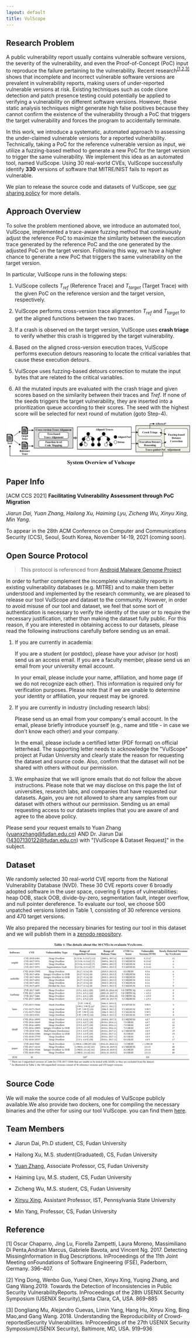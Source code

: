 ```yaml
---
layout: default
title: VulScope
---
```


## Research Problem

A public vulnerability report usually contains vulnerable software versions, the severity of the vulnerability, and even the Proof-of-Concept (PoC) input to  reproduce  the  failure  pertaining  to  the  vulnerability. Recent research<sup>[[1,2,3]](#reference)</sup> shows that incomplete and incorrect vulnerable software versions are prevalent in vulnerability reports, making users of under-reported vulnerable versions at risk. Existing techniques such as code clone detection and patch presence testing could potentially be applied to verifying a vulnerability on different software versions. However, these static analysis techniques might generate high false positives because they cannot confirm the existence of the vulnerability through a PoC that triggers the target vulnerability and forces the program to accidentally terminate. 

In this work, we introduce a systematic, automated approach to assessing the under-claimed vulnerable versions for a reported vulnerability. Technically, taking a PoC for the reference vulnerable version as input, we utilize a fuzzing-based method to generate a new PoC for the target version to trigger the same vulnerability. We implement this idea as an automated tool, named VulScope. Using 30 real-world CVEs, VulScope successfully identify **330**
versions of software that MITRE/NIST fails to report as vulnerable.

We plan to release the source code and datasets of VulScope, see [our sharing policy](#open-source-protocol) for more details.

## Approach Overview

To solve the problem mentioned above, we introduce an automated tool, VulScope, implemented a trace-aware fuzzing method that continuously adjust the reference PoC  to maximize the similarity between the execution trace generated by the reference PoC and the one generated by the adjusted PoC on the target version. Following this way,  we have a higher chance to generate a new PoC that triggers the same vulnerability on the target version.

In particular, VulScope runs in the following steps:

1. VulScope collects *T<sub>ref</sub>* (Reference Trace) and *T<sub>target</sub>* (Target Trace) with the given PoC on the reference version and the target version, respectively.

2. VulScope performs cross-version trace alignmenton *T<sub>ref</sub>* and *T<sub>target</sub>* to get the aligned functions between the two traces.

3. If a crash is observed on the target version, VulScope uses **crash triage** to verify whether this crash is triggered by the target vulnerability.

4. Based on the aligned cross-version execution traces, VulScope performs execution detours reasoning to locate the critical variables that cause these execution detours.

5. VulScope uses fuzzing-based detours correction to mutate the input bytes that are related to the critical variables.

6. All the mutated inputs are evaluated with the crash triage and given scores based on the similarity between their traces and *Tref*. If none of the seeds triggers the target vulnerability, they are inserted into a prioritization queue according to their scores. The seed with the highest score will be selected for next round of mutation (goto Step-4).

![image-20210615153253528](./img/image-20210615153253528.png)

## Paper Info

[ACM CCS 2021] **Facilitating Vulnerability Assessment through PoC Migration**

*Jiarun Dai, Yuan Zhang, Hailong Xu, Haiming Lyu, Zicheng Wu, Xinyu Xing, Min Yang.*

To appear in the 28th ACM Conference on Computer and Communications Security (CCS), Seoul, South Korea, November 14-19, 2021 (coming soon).



## Open Source Protocol

> This protocol is referenced from [Android Malware Genome Project](http://www.malgenomeproject.org/policy.html)

In order to further complement the incomplete vulnerability reports in existing vulnerability databases (e.g. MITRE) and to make them better understood and implemented by the research community, we are pleased to release our tool VulScope and dataset to the community. However, in order to avoid misuse of our tool and dataset, we feel that some sort of authentication is necessary to verify the identity of the user or to require the necessary justification, rather than making the dataset fully public. For this reason, if you are interested in obtaining access to our datasets, please read the following instructions carefully before sending us an email.

1. If you are currently in academia:

   If you are a student (or postdoc), please have your advisor (or host) send us an access email. If you are a faculty member, please send us an email from your university email account.

   In your email, please include your name, affiliation, and home page (if we do not recognize each other). This information is required only for verification purposes. Please note that if we are unable to determine your identity or affiliation, your request may be ignored.

2. If you are currently in industry (including research labs):

   Please send us an email from your company's email account. In the email, please briefly introduce yourself (e.g., name and title - in case we don't know each other) and your company.

   In the email, please include a certified letter (PDF format) on official letterhead. The supporting letter needs to acknowledge the "VulScope" project at Fudan University and clearly state the reason for requesting the dataset and source code. Also, confirm that the dataset will not be shared with others without our permission.

3. We emphasize that we will ignore emails that do not follow the above instructions. Please note that we may disclose on this page the list of universities, research labs, and companies that have requested our datasets. Again, you are not allowed to share any samples from our dataset with others without our permission. Sending us an email requesting access to our datasets implies that you are aware of and agree to the above policy.


Please send your request emails to Yuan Zhang (yuanxzhang@fudan.edu.cn) AND Dr. Jiarun Dai (14307130122@fudan.edu.cn) with "[VulScope & Dataset Request]" in the subject.




## Dataset

We randomly selected 30 real-world CVE reports from the National Vulnerability Database (NVD). These 30 CVE reports cover 6 broadly adopted software  in  the  user space,  covering  6  types  of  vulnerabilities: heap OOB, stack OOB, divide-by-zero, segmentation fault, integer overflow, and null pointer dereference. To evaluate our tool, we choose 500 unpatched versions listed in Table 1, consisting of 30 reference versions and 470 target versions.

We also prepared the necessary binaries for testing our tool in this dataset and we will publish them in a [zenodo repository](). 

<div align="center">
<img src="./img/image-20210611233459167.png" style="zoom:50%;" />
</div>


## Source Code

We will make the source code of all modules of VulScope publicly available.We also provide two dockers, one for compiling the necessary binaries and the other for using our tool VulScope. you can find them [here]().



## Team Members

- Jiarun Dai, Ph.D student, CS, Fudan University

- Hailong Xu, M.S. student(Graduated), CS, Fudan University

- [Yuan Zhang](https://yuanxzhang.github.io/), Associate Professor, CS, Fudan University

- Haiming Lyu, M.S. student, CS, Fudan University

- Zicheng Wu, M.S. student, CS, Fudan University

- [Xinyu Xing](http://xinyuxing.org/), Assistant Professor, IST, Pennsylvania State University

- Min Yang, Professor, CS, Fudan University



## Reference

[1] Oscar Chaparro, Jing Lu, Fiorella Zampetti, Laura Moreno, Massimiliano Di Penta,Andrian Marcus, Gabriele Bavota, and Vincent Ng. 2017.  Detecting MissingInformation in Bug Descriptions. InProceedings of the 11th Joint Meeting onFoundations of Software Engineering (FSE), Paderborn, Germany. 396–407.

[2] Ying Dong, Wenbo Guo, Yueqi Chen, Xinyu Xing, Yuqing Zhang, and Gang Wang.2019. Towards the Detection of Inconsistencies in Public Security VulnerabilityReports. InProceedings of the 28th USENIX Security Symposium (USENIX Security),Santa Clara, CA, USA. 869–885

[3] Dongliang Mu, Alejandro Cuevas, Limin Yang, Hang Hu, Xinyu Xing, Bing Mao,and Gang Wang. 2018. Understanding the Reproducibility of Crowd-reportedSecurity Vulnerabilities. InProceedings of the 27th USENIX Security Symposium(USENIX Security), Baltimore, MD, USA. 919–936

